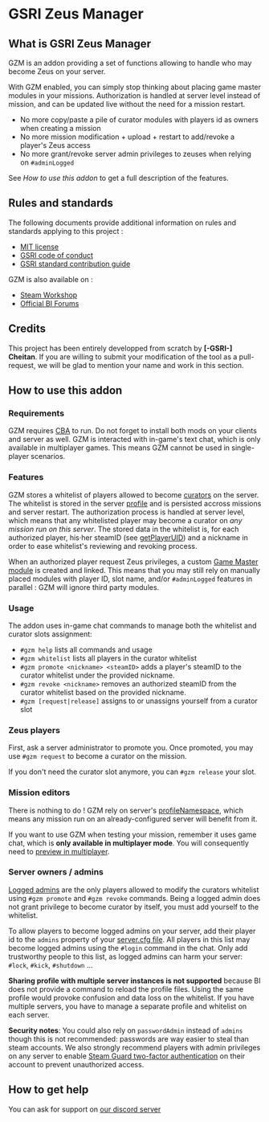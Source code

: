 # GSRI Zeus Manager

## What is GSRI Zeus Manager
GZM is an addon providing a set of functions allowing to handle who may become Zeus on your server.

With GZM enabled, you can simply stop thinking about placing game master modules in your missions. Authorization is handled at server level instead of mission, and can be updated live without the need for a mission restart.

*   No more copy/paste a pile of curator modules with players id as owners when creating a mission
*   No more mission modification + upload + restart to add/revoke a player's Zeus access
*   No more grant/revoke server admin privileges to zeuses when relying on `#adminLogged`

See *How to use this addon* to get a full description of the features.

## Rules and standards
The following documents provide additional information on rules and standards applying to this project :

*   [MIT license](../LICENSE.md)
*   [GSRI code of conduct](https://github.com/team-gsri/.github/blob/master/CODE_OF_CONDUCT.md)
*   [GSRI standard contribution guide](https://github.com/team-gsri/.github/blob/master/CONTRIBUTING.md)

GZM is also available on :

*   [Steam Workshop](https://steamcommunity.com/sharedfiles/filedetails/?id=1937479604)
*   [Official BI Forums](https://forums.bohemia.net/forums/topic/226163-gsri-zeus-manager/)

## Credits
This project has been entirely developped from scratch by __[-GSRI-] Cheitan__. If you are willing to submit your modification of the tool as a pull-request, we will be glad to mention your name and work in this section.

## How to use this addon

### Requirements
GZM requires [CBA](https://github.com/CBATeam/CBA_A3) to run.
Do not forget to install both mods on your clients and server as well.
GZM is interacted with in-game's text chat, which is only available in multiplayer games. This means GZM cannot be used in single-player scenarios.

### Features
GZM stores a whitelist of players allowed to become [curators](https://community.bistudio.com/wiki/Arma_3_Curator) on the server.
The whitelist is stored in the server [profile](https://community.bistudio.com/wiki/Profile) and is persisted accross missions and server restart.
The authorization process is handled at server level, which means that any whitelisted player may become a curator on *any mission run on this server*.
The stored data in the whitelist is, for each authorized player, his·her steamID (see [getPlayerUID](https://community.bistudio.com/wiki/getPlayerUID)) and a nickname in order to ease whitelist's reviewing and revoking process.

When an authorized player request Zeus privileges, a custom [Game Master module](https://community.bistudio.com/wiki/Arma_3_Module:_Game_Master) is created and linked. This means that you may still rely on manually placed modules with player ID, slot name, and/or `#adminLogged` features in parallel : GZM will ignore third party modules.

### Usage
The addon uses in-game chat commands to manage both the whitelist and curator slots assignment:
*   `#gzm help` lists all commands and usage
*   `#gzm whitelist` lists all players in the curator whitelist
*   `#gzm promote <nickname> <steamID>` adds a player's steamID to the curator whitelist under the provided nickname.
*   `#gzm revoke <nickname>` removes an authorized steamID from the curator whitelist based on the provided nickname.
*   `#gzm [request|release]` assigns to or unassigns yourself from a curator slot

### Zeus players
First, ask a server administrator to promote you.
Once promoted, you may use `#gzm request` to become a curator on the mission.

If you don't need the curator slot anymore, you can `#gzm release` your slot.

### Mission editors
There is nothing to do ! GZM rely on server's [profileNamespace](https://community.bistudio.com/wiki/profileNamespace), which means any mission run on an already-configured server will benefit from it.

If you want to use GZM when testing your mission, remember it uses game chat, which is **only available in multiplayer mode**. You will consequently need to [preview in multiplayer](https://community.bistudio.com/wiki/Eden_Editor:_Preview#Multiplayer).

### Server owners / admins
[Logged admins](https://community.bistudio.com/wiki/serverCommandAvailable) are the only players allowed to modify the curators whitelist using `#gzm promote` and `#gzm revoke` commands.
Being a logged admin does not grant privilege to become curator by itself, you must add yourself to the whitelist.

To allow players to become logged admins on your server, add their player id to the `admins` property of your [server.cfg file](https://community.bistudio.com/wiki/server.cfg).
All players in this list may become logged admins using the `#login` command in the chat.
Only add trustworthy people to this list, as logged admins can harm your server: `#lock`, `#kick`, `#shutdown` ...

**Sharing profile with multiple server instances is not supported** because BI does not provide a command to reload the profile files.
Using the same profile would provoke confusion and data loss on the whitelist.
If you have multiple servers, you have to manage a separate profile and whitelist on each server.

**Security notes**:
You could also rely on `passwordAdmin` instead of `admins` though this is not recommended: passwords are way easier to steal than steam accounts.
We also strongly recommend players with admin privileges on any server to enable [Steam Guard two-factor authentication](https://support.steampowered.com/kb_article.php?ref=1266-OAFV-8478#steamguard) on their account to prevent unauthorized access.

## How to get help
You can ask for support on [our discord server](https://discord.gg/bhMn4jd)
